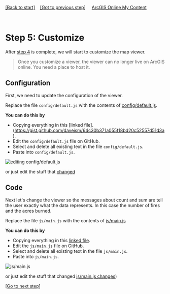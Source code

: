 [[Back to start]](github.md)&nbsp;&nbsp;&nbsp;&nbsp;[[Got to previous step]](GitHub_step4.md)
&nbsp;&nbsp;&nbsp;&nbsp;[ArcGIS Online My Content](http://www.arcgis.com/home/content.html)

&nbsp;


# Step 5: Customize

After [step 4](GitHub_step4.md) is complete, we will start to customize the map viewer.

> Once  you customize a viewer, the viewer can no longer live on ArcGIS online. 
> You need a place to host it.

## Configuration 

First, we need to update the configuration of the viewer.

Replace the file `config/default.js` with the contents of 
[config/default.js](https://gist.github.com/daveism/64c30b371a055f18bd20c52557d51d3a).  

**You can do this by**
- Copying everything in this [linked file].(https://gist.github.com/daveism/64c30b371a055f18bd20c52557d51d3a).  
- Edit the `config/default.js` file on GitHub. 
- Select and delete all existing text in the file `config/default.js`.
- Paste into  `config/default.js`.

![editing config/default.js](https://docs.google.com/uc?id=0BykF_bN9fsvIaExtbGE3UEgxS3c)

or just edit the stuff that [changed](https://gist.github.com/daveism/185dbc903a9f3755cf241700ef8374d7/revisions?diff=split)


## Code 

Next let's change the viewer so the messages about count and sum are tell the user exactly what the data represents.  In this case the number of fires and the acres burned.

Replace the file `js/main.js` with the contents of 
[js/main.js](https://gist.github.com/daveism/185dbc903a9f3755cf241700ef8374d7)

**You can do this by**
- Copying everything in this [linked file](https://gist.github.com/daveism/185dbc903a9f3755cf241700ef8374d7).  
- Edit the `js/main.js` file on GitHub. 
- Select and delete all existing text in the file `js/main.js`.
- Paste into  `js/main.js`.

![js/main.js](https://docs.google.com/uc?id=0BykF_bN9fsvIOXdMQmVKLVZULVU)

or just edit the stuff that changed
[js/main.js changes](https://gist.github.com/daveism/981289ab2730a7f1f148e6b991ef7020/revisions?diff=split))


[[Go to next step]](GitHub_step6.md)
